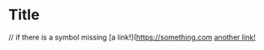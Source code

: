 # Title

// if there is a symbol missing
[a link!](https://something.com
[another link!](some-page.html)
